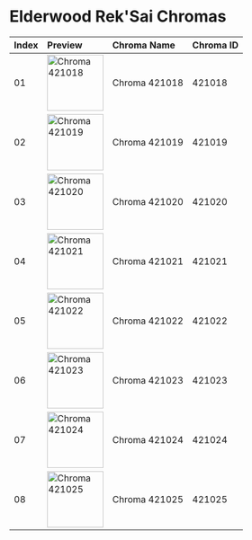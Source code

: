 # Elderwood Rek'Sai Chromas

| Index | Preview | Chroma Name | Chroma ID |
|:---|:---|:---|:---|
| 01 | <img src='https://raw.communitydragon.org/latest/plugins/rcp-be-lol-game-data/global/default/v1/champion-chroma-images/421/421018.png' alt='Chroma 421018' width='100'> | Chroma 421018 | 421018 |
| 02 | <img src='https://raw.communitydragon.org/latest/plugins/rcp-be-lol-game-data/global/default/v1/champion-chroma-images/421/421019.png' alt='Chroma 421019' width='100'> | Chroma 421019 | 421019 |
| 03 | <img src='https://raw.communitydragon.org/latest/plugins/rcp-be-lol-game-data/global/default/v1/champion-chroma-images/421/421020.png' alt='Chroma 421020' width='100'> | Chroma 421020 | 421020 |
| 04 | <img src='https://raw.communitydragon.org/latest/plugins/rcp-be-lol-game-data/global/default/v1/champion-chroma-images/421/421021.png' alt='Chroma 421021' width='100'> | Chroma 421021 | 421021 |
| 05 | <img src='https://raw.communitydragon.org/latest/plugins/rcp-be-lol-game-data/global/default/v1/champion-chroma-images/421/421022.png' alt='Chroma 421022' width='100'> | Chroma 421022 | 421022 |
| 06 | <img src='https://raw.communitydragon.org/latest/plugins/rcp-be-lol-game-data/global/default/v1/champion-chroma-images/421/421023.png' alt='Chroma 421023' width='100'> | Chroma 421023 | 421023 |
| 07 | <img src='https://raw.communitydragon.org/latest/plugins/rcp-be-lol-game-data/global/default/v1/champion-chroma-images/421/421024.png' alt='Chroma 421024' width='100'> | Chroma 421024 | 421024 |
| 08 | <img src='https://raw.communitydragon.org/latest/plugins/rcp-be-lol-game-data/global/default/v1/champion-chroma-images/421/421025.png' alt='Chroma 421025' width='100'> | Chroma 421025 | 421025 |
